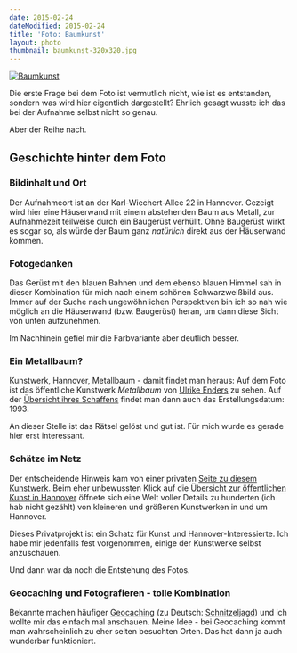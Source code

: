 ```yaml
---
date: 2015-02-24
dateModified: 2015-02-24
title: 'Foto: Baumkunst'
layout: photo
thumbnail: baumkunst-320x320.jpg
---
```


[![Baumkunst]({{site.baseUrl}}/img/baumkunst-1280x960.jpg "Baumkunst")]({{site.baseUrl}}/img/baumkunst-1280x960.jpg "Direktlink")

Die erste Frage bei dem Foto ist vermutlich nicht, wie ist es entstanden, sondern was wird hier eigentlich dargestellt?
Ehrlich gesagt wusste ich das bei der Aufnahme selbst nicht so genau.

Aber der Reihe nach.

## Geschichte hinter dem Foto

### Bildinhalt und Ort

Der Aufnahmeort ist an der Karl-Wiechert-Allee 22 in Hannover. Gezeigt wird hier eine Häuserwand mit einem abstehenden Baum aus Metall, zur Aufnahmezeit teilweise durch ein Baugerüst verhüllt. Ohne Baugerüst wirkt es sogar so, als würde der Baum ganz *natürlich* direkt aus der Häuserwand kommen.

### Fotogedanken

Das Gerüst mit den blauen Bahnen und dem ebenso blauen Himmel sah in dieser Kombination für mich nach einem schönen Schwarzweißbild aus. Immer auf der Suche nach ungewöhnlichen Perspektiven bin ich so nah wie möglich an die Häuserwand (bzw. Baugerüst) heran, um dann diese Sicht von unten aufzunehmen.

Im Nachhinein gefiel mir die Farbvariante aber deutlich besser.

### Ein Metallbaum?

Kunstwerk, Hannover, Metallbaum - damit findet man heraus: Auf dem Foto ist das öffentliche Kunstwerk *Metallbaum* von [Ulrike Enders][1] zu sehen. Auf der [Übersicht ihres Schaffens][2] findet man dann auch das Erstellungsdatum: 1993.

An dieser Stelle ist das Rätsel gelöst und gut ist. Für mich wurde es gerade hier erst interessant.

### Schätze im Netz

Der entscheidende Hinweis kam von einer privaten [Seite zu diesem Kunstwerk][3]. Beim eher unbewussten Klick auf die [Übersicht zur öffentlichen Kunst in Hannover][4] öffnete sich eine Welt voller Details zu hunderten (ich hab nicht gezählt) von kleineren und größeren Kunstwerken in und um Hannover.

Dieses Privatprojekt ist ein Schatz für Kunst und Hannover-Interessierte. Ich habe mir jedenfalls fest vorgenommen, einige der Kunstwerke selbst anzuschauen.

Und dann war da noch die Entstehung des Fotos.

### Geocaching und Fotografieren - tolle Kombination

Bekannte machen häufiger [Geocaching][5] (zu Deutsch: [Schnitzeljagd][6]) und ich wollte mir das einfach mal anschauen. Meine Idee - bei Geocaching kommt man wahrscheinlich zu eher selten besuchten Orten. Das hat dann ja auch wunderbar funktioniert.


[1]: http://de.wikipedia.org/wiki/Ulrike_Enders
[2]: http://www.kunstlichtblick.de/KunstLichtBlick/U.Enders.html
[3]: http://olaf.pytalhost.com/galerie/DerBaum.php
[4]: http://olaf.pytalhost.com/galerie/i-skulpturen.php
[5]: http://de.wikipedia.org/wiki/Geocaching
[6]: http://de.wikipedia.org/wiki/Schnitzeljagd